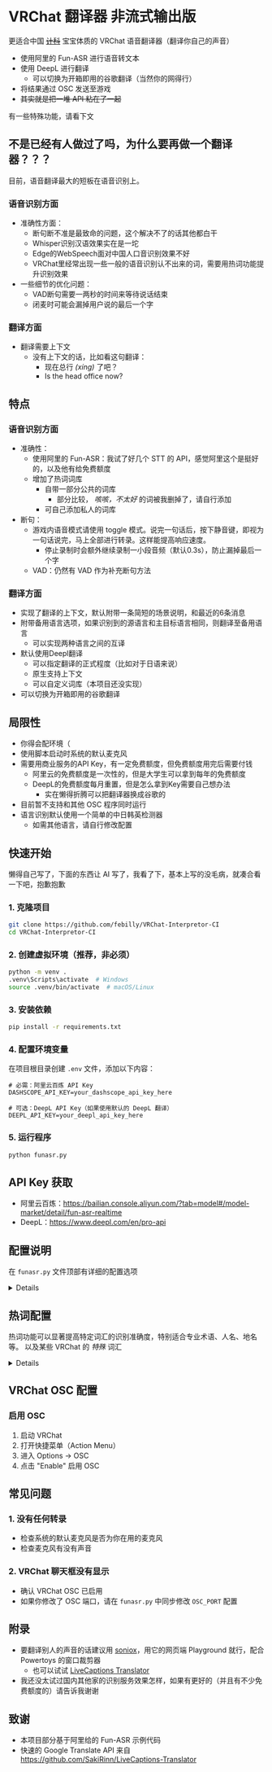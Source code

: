 # VRChat 翻译器 非流式输出版

更适合中国 [~~计科~~](#局限性) 宝宝体质的 VRChat 语音翻译器（翻译你自己的声音）

- 使用阿里的 Fun-ASR 进行语音转文本
- 使用 DeepL 进行翻译
    - 可以切换为开箱即用的谷歌翻译（当然你的网得行）
- 将结果通过 OSC 发送至游戏
- ~~其实就是把一堆 API 粘在了一起~~

有一些特殊功能，请看下文

## 不是已经有人做过了吗，为什么要再做一个翻译器？？？

目前，语音翻译最大的短板在语音识别上。

### 语音识别方面
- 准确性方面：
    - 断句断不准是最致命的问题，这个解决不了的话其他都白干
    - Whisper识别汉语效果实在是一坨
    - Edge的WebSpeech面对中国人口音识别效果不好
    - VRChat里经常出现一些一般的语音识别认不出来的词，需要用热词功能提升识别效果
- 一些细节的优化问题：
    - VAD断句需要一两秒的时间来等待说话结束
    - 闭麦时可能会漏掉用户说的最后一个字

### 翻译方面
- 翻译需要上下文
    - 没有上下文的话，比如看这句翻译：
        - 现在总行 _(xíng)_ 了吧？
        - Is the head office now?

## 特点

### 语音识别方面

- 准确性：
    - 使用阿里的 Fun-ASR：我试了好几个 STT 的 API，感觉阿里这个是挺好的，以及他有给免费额度
    - 增加了热词词库
        - 自带一部分公共的词库
            - 部分比较， _咳咳，不太好_ 的词被我删掉了，请自行添加
        - 可自己添加私人的词库
- 断句：
    - 游戏内语音模式请使用 toggle 模式。说完一句话后，按下静音键，即视为一句话说完，马上全部进行转录。这样能提高响应速度。
        - 停止录制时会额外继续录制一小段音频（默认0.3s），防止漏掉最后一个字
    - VAD：仍然有 VAD 作为补充断句方法

### 翻译方面

- 实现了翻译的上下文，默认附带一条简短的场景说明，和最近的6条消息
- 附带备用语言选项，如果识别到的源语言和主目标语言相同，则翻译至备用语言
    - 可以实现两种语言之间的互译
- 默认使用Deepl翻译
    - 可以指定翻译的正式程度（比如对于日语来说）
    - 原生支持上下文
    - 可以自定义词库（本项目还没实现）
- 可以切换为开箱即用的谷歌翻译

## 局限性
- 你得会配环境（
- 使用脚本启动时系统的默认麦克风
- 需要用商业服务的API Key，有一定免费额度，但免费额度用完后需要付钱
    - 阿里云的免费额度是一次性的，但是大学生可以拿到每年的免费额度
    - DeepL的免费额度每月重置，但是怎么拿到Key需要自己想办法
        - 实在懒得折腾可以把翻译器换成谷歌的
- 目前暂不支持和其他 OSC 程序同时运行
- 语言识别默认使用一个简单的中日韩英检测器
    - 如需其他语言，请自行修改配置

## 快速开始

懒得自己写了，下面的东西让 AI 写了，我看了下，基本上写的没毛病，就凑合看一下吧，抱歉抱歉

### 1. 克隆项目

```bash
git clone https://github.com/febilly/VRChat-Interpretor-CI
cd VRChat-Interpretor-CI
```

### 2. 创建虚拟环境（推荐，非必须）

```bash
python -m venv .
.venv\Scripts\activate  # Windows
source .venv/bin/activate  # macOS/Linux
```

### 3. 安装依赖

```bash
pip install -r requirements.txt
```

### 4. 配置环境变量

在项目根目录创建 `.env` 文件，添加以下内容：

```env
# 必需：阿里云百炼 API Key
DASHSCOPE_API_KEY=your_dashscope_api_key_here

# 可选：DeepL API Key（如果使用默认的 DeepL 翻译）
DEEPL_API_KEY=your_deepl_api_key_here
```

### 5. 运行程序

```bash
python funasr.py
```

## API Key 获取

- 阿里云百炼：https://bailian.console.aliyun.com/?tab=model#/model-market/detail/fun-asr-realtime
- DeepL：https://www.deepl.com/en/pro-api

## 配置说明

在 `funasr.py` 文件顶部有详细的配置选项

<details>

### 翻译语言配置

```python
SOURCE_LANGUAGE = 'auto'  # 翻译源语言
# 'auto': 自动检测
# 或指定：'en'=英文, 'ja'=日文, 'zh-CN'=简体中文 等

TARGET_LANGUAGE = 'ja'  # 翻译目标语言
# 'zh-CN': 简体中文
# 'en': 英文
# 'ja': 日文
# 'ko': 韩文
# 'es': 西班牙语
# 'fr': 法语 等

FALLBACK_LANGUAGE = 'zh'  # 备用翻译语言
# 当检测到源语言与目标语言相同时，自动使用此语言
# 设置为 None 则禁用此功能
```

### 语言检测器配置

```python
# 选择语言检测器（取消注释一行）
# from language_detectors.fasttext_detector import FasttextDetector as LanguageDetector  # 通用检测器
from language_detectors.cjke_detector import CJKEDetector as LanguageDetector  # 中日韩英检测器（推荐）
# from language_detectors.enzh_detector import EnZhDetector as LanguageDetector  # 中英检测器
```

**推荐配置：**
- 主要使用中日韩英语言 → 使用 `CJKEDetector`（速度快、准确度高）
- 只使用中英双语 → 使用 `EnZhDetector`
- 需要更多语言支持 → 使用 `FasttextDetector`
    - 附带一些针对中文和日语的特殊规则，提高短文本准确性

### 翻译 API 配置

```python
# 选择翻译 API（取消注释一行）
# from translators.translation_apis.google_web_api import GoogleWebAPI as TranslationAPI  # Google 标准版（免费）
# from translators.translation_apis.google_dictionary_api import GoogleDictionaryAPI as TranslationAPI  # Google 快速版（免费）
from translators.translation_apis.deepl_api import DeepLAPI as TranslationAPI  # DeepL（需 API Key）
```

**API 对比：**
| API | 优点 | 缺点 | API Key |
|-----|------|------|---------|
| Google Web | 免费、稳定 | 速度较慢 | 不需要 |
| Google Dictionary | 免费、快速 | 可能会被谷歌封杀掉 | 不需要 |
| DeepL | 质量最高 | 有免费额度限制 | 需要 |

### 翻译上下文

```python
CONTEXT_PREFIX = "This is an audio transcription of a conversation within the online multiplayer social game VRChat:"
# 为翻译提供上下文信息，提高翻译质量
# 可根据实际场景修改
```

### 麦克风控制配置

```python
ENABLE_MIC_CONTROL = True  # 是否启用 VRChat 麦克风控制
# True: 根据 VRChat 内麦克风开关控制识别启停
# False: 程序启动后立即开始识别，忽略麦克风状态

MUTE_DELAY_SECONDS = 0.3  # 静音后延迟停止的秒数
# 避免频繁开关导致识别中断
# 设置为 0 则立即停止
```

### 热词配置

```python
ENABLE_HOT_WORDS = True  # 是否启用热词功能
# True: 使用热词表提高特定词汇识别准确度
# False: 不使用热词
```

### 显示配置

```python
SHOW_PARTIAL_RESULTS = False  # 是否显示部分识别结果
# True: 识别过程中实时显示部分结果（可能覆盖掉之前的翻译结果）
# False: 只显示完整句子的识别结果（推荐）
```
</details>

## 热词配置

热词功能可以显著提高特定词汇的识别准确度，特别适合专业术语、人名、地名等。
以及某些 VRChat 的 _特殊_ 词汇

<details>

### 热词文件结构

```
STT/
├── hot_words/          # 公共热词目录（会被提交到 Git）
│   ├── zh-cn.txt      # 中文热词
│   ├── en.txt         # 英文热词
│   └── ...
└── hot_words_private/  # 私人热词目录（不会被提交到 Git）
    ├── zh-cn.txt      # 中文私人热词
    ├── en.txt         # 英文私人热词
    └── ...
```

### 热词文件格式

每个热词文件是纯文本格式，每行一个词

**注意事项：**
- 每行一个热词，不要有多余空格
- 空行会被忽略
- 总热词数量不超过 500 个（阿里云限制）

### 如何设置私人热词

- **编辑私人热词文件**

   打开 `hot_words_private/` 目录下对应语言的文件（如不存在则请手动创建）：
   例如：

   ```
   hot_words_private/zh-cn.txt
   hot_words_private/en.txt
   ```

- **启用的语言配置**

   在 `hot_words_manager.py` 中配置要加载的语言：
   
   ```python
   # 要加载的语言列表
   ENABLED_LANGUAGES = ['zh-cn', 'en']  
   # 可添加更多：['zh-cn', 'en', 'ja', 'ko']
   ```

</details>

## VRChat OSC 配置

### 启用 OSC

1. 启动 VRChat
2. 打开快捷菜单（Action Menu）
3. 进入 Options → OSC
4. 点击 "Enable" 启用 OSC

## 常见问题

### 1. 没有任何转录

- 检查系统的默认麦克风是否为你在用的麦克风
- 检查麦克风有没有声音

### 2. VRChat 聊天框没有显示

- 确认 VRChat OSC 已启用
- 如果你修改了 OSC 端口，请在 `funasr.py` 中同步修改 `OSC_PORT` 配置

## 附录

- 要翻译别人的声音的话建议用 [soniox](https://console.soniox.com/org/e784abf7-3ab5-4127-8823-ecfc18f68b90/projects/2b220fdd-f158-4b7a-9b12-447947b5098a/playground/speech-to-text/)，用它的网页端 Playground 就行，配合 Powertoys 的窗口裁剪器
    - 也可以试试 [LiveCaptions Translator](https://github.com/SakiRinn/LiveCaptions-Translator)
- 我还没太试过国内其他家的识别服务效果怎样，如果有更好的（并且有不少免费额度的）请告诉我谢谢

## 致谢
- 本项目部分基于阿里给的 Fun-ASR 示例代码
- 快速的 Google Translate API 来自 https://github.com/SakiRinn/LiveCaptions-Translator